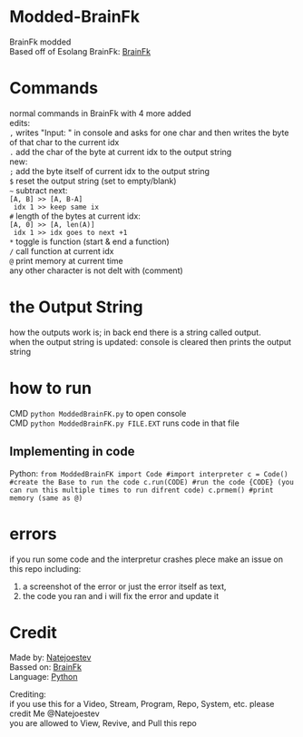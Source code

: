   
# Modded-BrainFk
BrainFk modded  
Based off of Esolang BrainFk: [BrainFk](https://esolangs.org/wiki/Brainfuck)  
  
# Commands
normal commands in BrainFk with 4 more added  
edits:  
`,` writes "Input: " in console and asks for one char and then writes the byte of that char to the current idx  
`.` add the char of the byte at current idx to the output string  
new:  
`;` add the byte itself of current idx to the output string  
`$` reset the output string (set to empty/blank)  
`~` subtract next:  
`[A, B] >> [A, B-A]`  
` idx 1 >> keep same ix`  
`#` length of the bytes at current idx:  
`[A, 0] >> [A, len(A)]`  
` idx 1 >> idx goes to next +1`  
`*` toggle is function (start & end a function)  
`/` call function at current idx  
`@` print memory at current time  
any other character is not delt with (comment)  
  
# the Output String  
how the outputs work is; in back end there is a string called output.  
when the output string is updated: console is cleared then prints the output string  
  
# how to run
CMD `python ModdedBrainFK.py` to open console  
CMD `python ModdedBrainFK.py FILE.EXT` runs code in that file

## Implementing in code
Python:
`from ModdedBrainFK import Code #import interpreter
c = Code() #create the Base to run the code
c.run(CODE) #run the code {CODE} (you can run this multiple times to run difrent code)
c.prmem() #print memory (same as @)`

# errors
if you run some code and the interpretur crashes plece make an issue on this repo including:
1. a screenshot of the error or just the error itself as text,
2. the code you ran
and i will fix the error and update it

# Credit
Made by: [Natejoestev](https://github.com/Natejoestev)  
Bassed on: [BrainFk](https://esolangs.org/wiki/Brainfuck)  
Language: [Python](https://www.python.org/)  

Crediting:  
 if you use this for a Video, Stream, Program, Repo, System, etc. please credit Me @Natejoestev  
 you are allowed to View, Revive, and Pull this repo  
  
